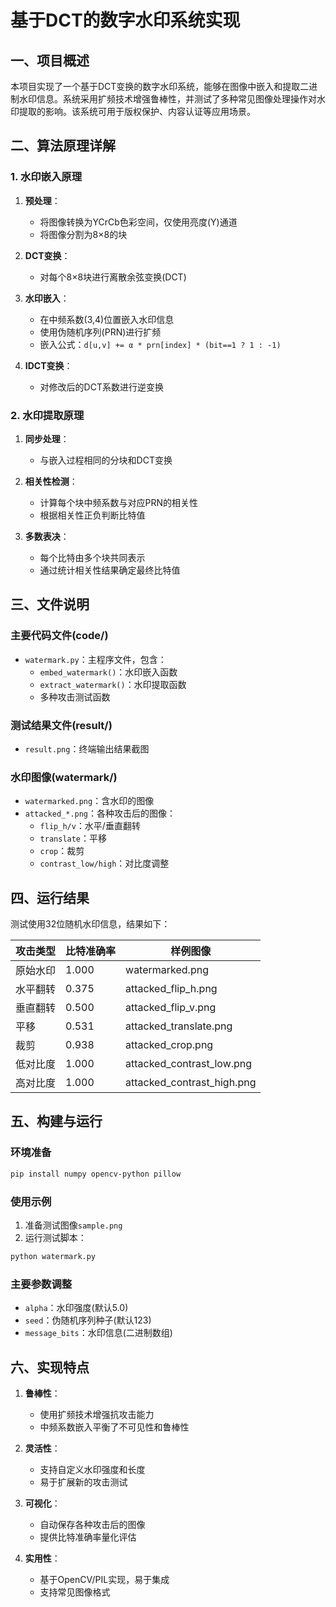 # 基于DCT的数字水印系统实现

## 一、项目概述

本项目实现了一个基于DCT变换的数字水印系统，能够在图像中嵌入和提取二进制水印信息。系统采用扩频技术增强鲁棒性，并测试了多种常见图像处理操作对水印提取的影响。该系统可用于版权保护、内容认证等应用场景。

## 二、算法原理详解

### 1. 水印嵌入原理

1. **预处理**：
   - 将图像转换为YCrCb色彩空间，仅使用亮度(Y)通道
   - 将图像分割为8×8的块

2. **DCT变换**：
   - 对每个8×8块进行离散余弦变换(DCT)

3. **水印嵌入**：
   - 在中频系数(3,4)位置嵌入水印信息
   - 使用伪随机序列(PRN)进行扩频
   - 嵌入公式：`d[u,v] += α * prn[index] * (bit==1 ? 1 : -1)`

4. **IDCT变换**：
   - 对修改后的DCT系数进行逆变换

### 2. 水印提取原理

1. **同步处理**：
   - 与嵌入过程相同的分块和DCT变换

2. **相关性检测**：
   - 计算每个块中频系数与对应PRN的相关性
   - 根据相关性正负判断比特值

3. **多数表决**：
   - 每个比特由多个块共同表示
   - 通过统计相关性结果确定最终比特值

## 三、文件说明

### 主要代码文件(code/)

- `watermark.py`：主程序文件，包含：
  - `embed_watermark()`：水印嵌入函数
  - `extract_watermark()`：水印提取函数
  - 多种攻击测试函数

### 测试结果文件(result/)

- `result.png`：终端输出结果截图

### 水印图像(watermark/)
  
- `watermarked.png`：含水印的图像
- `attacked_*.png`：各种攻击后的图像：
  - `flip_h/v`：水平/垂直翻转
  - `translate`：平移
  - `crop`：裁剪
  - `contrast_low/high`：对比度调整

## 四、运行结果

测试使用32位随机水印信息，结果如下：

| 攻击类型 | 比特准确率 | 样例图像 |
|----------|------------|----------|
| 原始水印 | 1.000 | watermarked.png |
| 水平翻转 | 0.375 | attacked_flip_h.png |
| 垂直翻转 | 0.500 | attacked_flip_v.png |
| 平移 | 0.531 | attacked_translate.png |
| 裁剪 | 0.938 | attacked_crop.png |
| 低对比度 | 1.000 | attacked_contrast_low.png |
| 高对比度 | 1.000 | attacked_contrast_high.png |

## 五、构建与运行

### 环境准备

```bash
pip install numpy opencv-python pillow
```

### 使用示例

1. 准备测试图像`sample.png`
2. 运行测试脚本：
```bash
python watermark.py
```

### 主要参数调整

- `alpha`：水印强度(默认5.0)
- `seed`：伪随机序列种子(默认123)
- `message_bits`：水印信息(二进制数组)

## 六、实现特点

1. **鲁棒性**：
   - 使用扩频技术增强抗攻击能力
   - 中频系数嵌入平衡了不可见性和鲁棒性

2. **灵活性**：
   - 支持自定义水印强度和长度
   - 易于扩展新的攻击测试

3. **可视化**：
   - 自动保存各种攻击后的图像
   - 提供比特准确率量化评估

4. **实用性**：
   - 基于OpenCV/PIL实现，易于集成
   - 支持常见图像格式

